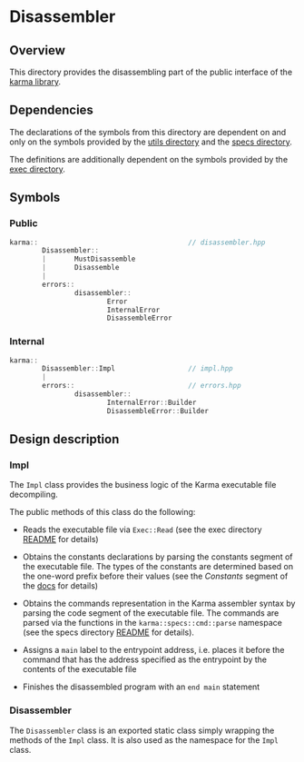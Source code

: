 # Disassembler

## Overview

This directory provides the disassembling part of the public interface
of the [karma library](..).

## Dependencies

The declarations of the symbols from this directory are dependent on and only on
the symbols provided by the [utils directory](../utils)
and the [specs directory](../specs).

The definitions are additionally dependent on the symbols provided
by the [exec directory](../exec).

## Symbols

### Public

```c++
karma::                                     // disassembler.hpp
        Disassembler::
        |       MustDisassemble
        |       Disassemble
        |
        errors::
                disassembler::
                        Error
                        InternalError
                        DisassembleError
```

### Internal

```c++
karma::
        Disassembler::Impl                  // impl.hpp
        |
        errors::                            // errors.hpp
                disassembler::
                        InternalError::Builder
                        DisassembleError::Builder
```

## Design description

### Impl

The `Impl` class provides the business logic of the Karma executable file
decompiling.

The public methods of this class do the following:

* Reads the executable file via `Exec::Read` (see the exec directory
  [README](../exec/README.md) for details)

* Obtains the constants declarations by parsing the constants segment of
  the executable file. The types of the constants are determined based on
  the one-word prefix before their values (see the *Constants* segment of
  the [docs](../../docs/Karma.pdf) for details)

* Obtains the commands representation in the Karma assembler syntax by parsing
  the code segment of the executable file. The commands are parsed via
  the functions in the `karma::specs::cmd::parse` namespace (see the specs
  directory [README](../specs/README.md) for details).

* Assigns a `main` label to the entrypoint address, i.e. places it before the
  command that has the address specified as the entrypoint by the contents of
  the executable file

* Finishes the disassembled program with an `end main` statement

### Disassembler

The `Disassembler` class is an exported static class simply wrapping the methods
of the `Impl` class. It is also used as the namespace for the `Impl` class.
